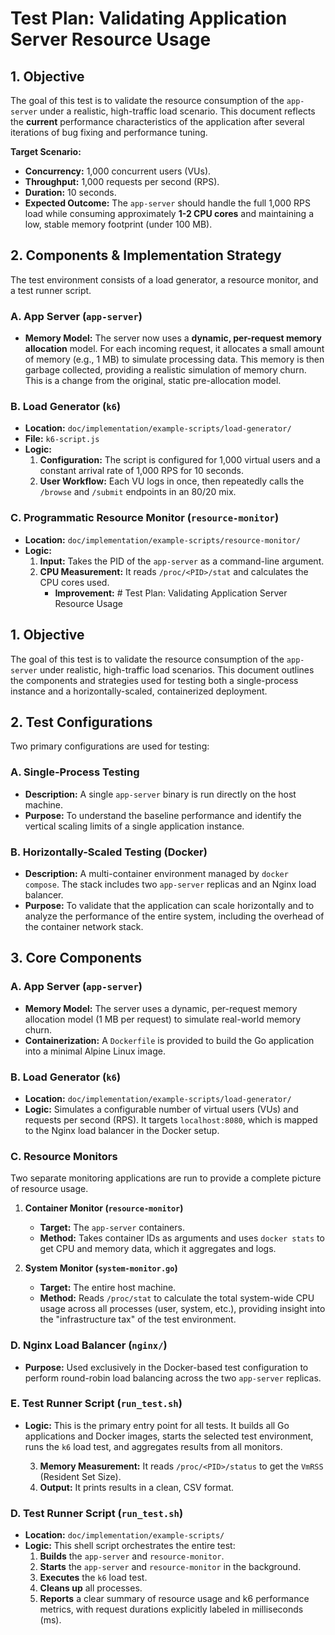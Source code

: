 # Test Plan: Validating Application Server Resource Usage

## 1. Objective
The goal of this test is to validate the resource consumption of the `app-server` under a realistic, high-traffic load scenario. This document reflects the **current** performance characteristics of the application after several iterations of bug fixing and performance tuning.

**Target Scenario:**
- **Concurrency:** 1,000 concurrent users (VUs).
- **Throughput:** 1,000 requests per second (RPS).
- **Duration:** 10 seconds.
- **Expected Outcome:** The `app-server` should handle the full 1,000 RPS load while consuming approximately **1-2 CPU cores** and maintaining a low, stable memory footprint (under 100 MB).

## 2. Components & Implementation Strategy

The test environment consists of a load generator, a resource monitor, and a test runner script.

### A. App Server (`app-server`)
- **Memory Model:** The server now uses a **dynamic, per-request memory allocation** model. For each incoming request, it allocates a small amount of memory (e.g., 1 MB) to simulate processing data. This memory is then garbage collected, providing a realistic simulation of memory churn. This is a change from the original, static pre-allocation model.

### B. Load Generator (`k6`)
- **Location:** `doc/implementation/example-scripts/load-generator/`
- **File:** `k6-script.js`
- **Logic:**
    1.  **Configuration:** The script is configured for 1,000 virtual users and a constant arrival rate of 1,000 RPS for 10 seconds.
    2.  **User Workflow:** Each VU logs in once, then repeatedly calls the `/browse` and `/submit` endpoints in an 80/20 mix.

### C. Programmatic Resource Monitor (`resource-monitor`)
- **Location:** `doc/implementation/example-scripts/resource-monitor/`
- **Logic:**
    1.  **Input:** Takes the PID of the `app-server` as a command-line argument.
    2.  **CPU Measurement:** It reads `/proc/<PID>/stat` and calculates the CPU cores used.
        -   **Improvement:** # Test Plan: Validating Application Server Resource Usage

## 1. Objective
The goal of this test is to validate the resource consumption of the `app-server` under realistic, high-traffic load scenarios. This document outlines the components and strategies used for testing both a single-process instance and a horizontally-scaled, containerized deployment.

## 2. Test Configurations

Two primary configurations are used for testing:

### A. Single-Process Testing
- **Description:** A single `app-server` binary is run directly on the host machine.
- **Purpose:** To understand the baseline performance and identify the vertical scaling limits of a single application instance.

### B. Horizontally-Scaled Testing (Docker)
- **Description:** A multi-container environment managed by `docker compose`. The stack includes two `app-server` replicas and an Nginx load balancer.
- **Purpose:** To validate that the application can scale horizontally and to analyze the performance of the entire system, including the overhead of the container network stack.

## 3. Core Components

### A. App Server (`app-server`)
- **Memory Model:** The server uses a dynamic, per-request memory allocation model (1 MB per request) to simulate real-world memory churn.
- **Containerization:** A `Dockerfile` is provided to build the Go application into a minimal Alpine Linux image.

### B. Load Generator (`k6`)
- **Location:** `doc/implementation/example-scripts/load-generator/`
- **Logic:** Simulates a configurable number of virtual users (VUs) and requests per second (RPS). It targets `localhost:8080`, which is mapped to the Nginx load balancer in the Docker setup.

### C. Resource Monitors
Two separate monitoring applications are run to provide a complete picture of resource usage.

1.  **Container Monitor (`resource-monitor`)**
    -   **Target:** The `app-server` containers.
    -   **Method:** Takes container IDs as arguments and uses `docker stats` to get CPU and memory data, which it aggregates and logs.

2.  **System Monitor (`system-monitor.go`)**
    -   **Target:** The entire host machine.
    -   **Method:** Reads `/proc/stat` to calculate the total system-wide CPU usage across all processes (user, system, etc.), providing insight into the "infrastructure tax" of the test environment.

### D. Nginx Load Balancer (`nginx/`)
- **Purpose:** Used exclusively in the Docker-based test configuration to perform round-robin load balancing across the two `app-server` replicas.

### E. Test Runner Script (`run_test.sh`)
- **Logic:** This is the primary entry point for all tests. It builds all Go applications and Docker images, starts the selected test environment, runs the `k6` load test, and aggregates results from all monitors.

    3.  **Memory Measurement:** It reads `/proc/<PID>/status` to get the `VmRSS` (Resident Set Size).
    4.  **Output:** It prints results in a clean, CSV format.

### D. Test Runner Script (`run_test.sh`)
- **Location:** `doc/implementation/example-scripts/`
- **Logic:** This shell script orchestrates the entire test:
    1.  **Builds** the `app-server` and `resource-monitor`.
    2.  **Starts** the `app-server` and `resource-monitor` in the background.
    3.  **Executes** the `k6` load test.
    4.  **Cleans up** all processes.
    5.  **Reports** a clear summary of resource usage and k6 performance metrics, with request durations explicitly labeled in milliseconds (ms).
